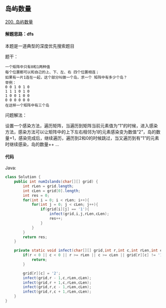 ## 岛屿数量

[200. 岛屿数量](https://leetcode-cn.com/problems/number-of-islands/)

#### 解题思路：dfs

本题是一道典型的深度优先搜索题目

题干：

```	
一个矩阵中只有0和1两种值
每个位置都可以和自己的上、下、左、右 四个位置相连；
如果有一片1连在一起，这个部分叫做一个岛，求一个 矩阵中有多少个岛？
举例：
0 0 1 0 1 0
1 1 1 0 1 0
1 0 0 1 0 0
0 0 0 0 0 0 
在这样一个矩阵中有三个岛
```

问题解法：

设置一个感染方法，遍历矩阵，当遍历到矩阵当前元素值为“1”的时候，进入感染方法，感染方法可以让矩阵中的上下左右相邻为1的元素感染变为数值“2”，岛的数量+1，感染完成后，继续遍历，遍历到2和0的时候跳过，当又遍历到有“1”的元素时继续感染，岛的数量++ ...  

#### 代码

Java:

```java
class Solution {
    public int numIslands(char[][] grid) {
        int rLen = grid.length;
        int cLen = grid[0].length;
        int res = 0;
        for(int i = 0; i < rLen; i++){
            for(int j = 0; j < cLen; j++){
                if(grid[i][j] == '1'){
                    infect(grid,i,j,rLen,cLen);
                    res++;
                }
            }
        }
        return res;
    }

    private static void infect(char[][] grid,int r,int c,int rLen,int cLen){
        if(r < 0 || c < 0 || r >= rLen || c >= cLen || grid[r][c] != '1'){
            return;
        }

        grid[r][c] = '2';
        infect(grid,r - 1,c,rLen,cLen);
        infect(grid,r + 1,c,rLen,cLen);
        infect(grid,r,c - 1,rLen,cLen);
        infect(grid,r,c + 1,rLen,cLen);
    }
}
```



